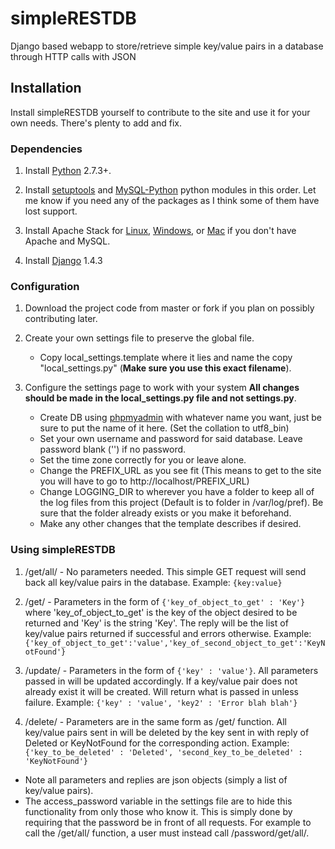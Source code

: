 simpleRESTDB
============

Django based webapp to store/retrieve simple key/value pairs in a database through HTTP calls with JSON

## Installation

Install simpleRESTDB yourself to contribute to the site and use it for your own needs. There's plenty to add and fix.

### Dependencies

1. Install [Python](http://www.python.org/) 2.7.3+.

2. Install [setuptools](http://pypi.python.org/pypi/setuptools) and [MySQL-Python](http://sourceforge.net/projects/mysql-python/) python modules in this order. Let me know if you need any of the packages as I think some of them have lost support.

3. Install Apache Stack for [Linux](http://www.unixmen.com/install-lamp-with-1-command-in-ubuntu-1010-maverick-meerkat/), [Windows](http://www.wampserver.com/en/), or [Mac](http://www.mamp.info/en/index.html) if you don't have Apache and MySQL.

4. Install [Django](https://www.djangoproject.com/download/) 1.4.3

### Configuration

1. Download the project code from master or fork if you plan on possibly contributing later.

2. Create your own settings file to preserve the global file.
    * Copy local_settings.template where it lies and name the copy "local_settings.py" (**Make sure you use this exact filename**).

3. Configure the settings page to work with your system **All changes should be made in the local_settings.py file and not settings.py**.
    * Create DB using [phpmyadmin](http://127.0.0.1/phpmyadmin) with whatever name you want, just be sure to put the name of it here. (Set the collation to utf8_bin)
    * Set your own username and password for said database. Leave password blank ('') if no password.
    * Set the time zone correctly for you or leave alone.
    * Change the PREFIX_URL as you see fit (This means to get to the site you will have to go to http://localhost/PREFIX_URL)
    * Change LOGGING_DIR to wherever you have a folder to keep all of the log files from this project (Default is to folder in /var/log/pref). Be sure that the folder already exists or you make it beforehand.
    * Make any other changes that the template describes if desired.

### Using simpleRESTDB

1. /get/all/ - No parameters needed. This simple GET request will send back all key/value pairs in the database. Example: `{key:value}`

2. /get/ - Parameters in the form of `{'key_of_object_to_get' : 'Key'}` where 'key_of_object_to_get' is the key of the object desired to be returned and 'Key' is the string 'Key'. The reply will be the list of key/value pairs returned if successful and errors otherwise. Example: `{'key_of_object_to_get':'value','key_of_second_object_to_get':'KeyNotFound'}`

3. /update/ - Parameters in the form of `{'key' : 'value'}`. All parameters passed in will be updated accordingly. If a key/value pair does not already exist it will be created. Will return what is passed in unless failure. Example: `{'key' : 'value', 'key2' : 'Error blah blah'}`

4. /delete/ - Parameters are in the same form as /get/ function. All key/value pairs sent in will be deleted by the key sent in with reply of Deleted or KeyNotFound for the corresponding action. Example: `{'key_to_be_deleted' : 'Deleted', 'second_key_to_be_deleted' : 'KeyNotFound'}`

* Note all parameters and replies are json objects (simply a list of key/value pairs).
* The access_password variable in the settings file are to hide this functionality from only those who know it. This is simply done by requiring that the password be in front of all requests. For example to call the /get/all/ function, a user must instead call /password/get/all/.

